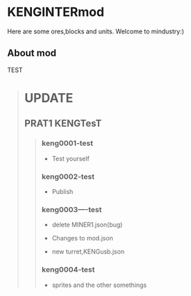 # KENGINTERmod
Here are some ores,blocks and units.
Welcome to mindustry:)
## About mod
TEST
> # UPDATE
> ## PRAT1 KENGTesT
>> ### keng0001-test
>>
>> * Test yourself
>>
>> ### keng0002-test
>>
>> * Publish
>>
>> ### keng0003—-test
>>
>> * delete MINER1.json(bug)
>>
>> * Changes to mod.json
>>
>> * new turret,KENGusb.json
>>
>> ### keng0004-test
>>
>> * sprites and the other somethings
